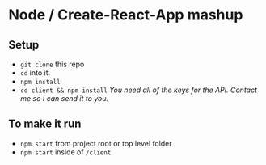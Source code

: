 # Node / Create-React-App mashup

## Setup

* `git clone` this repo
* `cd` into it.
* `npm install`
* `cd client && npm install`
*You need all of the keys for the API. Contact me so I can send it to you.*

## To make it run

* `npm start` from project root or top level folder
* `npm start` inside of `/client`
